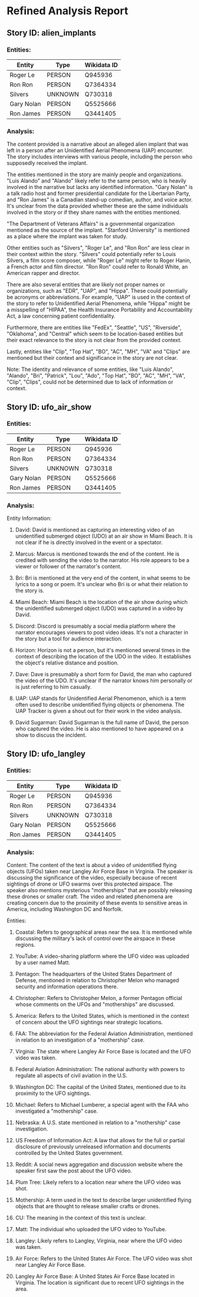 # Refined Analysis Report

## Story ID: alien_implants
### Entities:
| Entity | Type | Wikidata ID |
|--------|------|-------------|
| Roger Le | PERSON | Q945936 |
| Ron Ron | PERSON | Q7364334 |
| Silvers | UNKNOWN | Q730318 |
| Gary Nolan | PERSON | Q5525666 |
| Ron James | PERSON | Q3441405 |
### Analysis:
The content provided is a narrative about an alleged alien implant that was left in a person after an Unidentified Aerial Phenomena (UAP) encounter. The story includes interviews with various people, including the person who supposedly received the implant.

The entities mentioned in the story are mainly people and organizations. "Luis Alando" and "Alando" likely refer to the same person, who is heavily involved in the narrative but lacks any identified information. "Gary Nolan" is a talk radio host and former presidential candidate for the Libertarian Party, and "Ron James" is a Canadian stand-up comedian, author, and voice actor. It's unclear from the data provided whether these are the same individuals involved in the story or if they share names with the entities mentioned. 

"The Department of Veterans Affairs" is a governmental organization mentioned as the source of the implant. "Stanford University" is mentioned as a place where the implant was taken for study.

Other entities such as "Silvers", "Roger Le", and "Ron Ron" are less clear in their context within the story. "Silvers" could potentially refer to Louis Silvers, a film score composer, while "Roger Le" might refer to Roger Hanin, a French actor and film director. "Ron Ron" could refer to Ronald White, an American rapper and director. 

There are also several entities that are likely not proper names or organizations, such as "EDR", "UAP", and "Hippa". These could potentially be acronyms or abbreviations. For example, "UAP" is used in the context of the story to refer to Unidentified Aerial Phenomena, while "Hippa" might be a misspelling of "HIPAA", the Health Insurance Portability and Accountability Act, a law concerning patient confidentiality. 

Furthermore, there are entities like "FedEx", "Seattle", "US", "Riverside", "Oklahoma", and "Central" which seem to be location-based entities but their exact relevance to the story is not clear from the provided context. 

Lastly, entities like "Clip", "Top Hat", "BO", "AC", "MH", "VA" and "Clips" are mentioned but their context and significance in the story are not clear. 

Note: The identity and relevance of some entities, like "Luis Alando", "Alando", "Bri", "Patrick", "Lou", "Ado", "Top Hat", "BO", "AC", "MH", "VA", "Clip", "Clips", could not be determined due to lack of information or context.

## Story ID: ufo_air_show
### Entities:
| Entity | Type | Wikidata ID |
|--------|------|-------------|
| Roger Le | PERSON | Q945936 |
| Ron Ron | PERSON | Q7364334 |
| Silvers | UNKNOWN | Q730318 |
| Gary Nolan | PERSON | Q5525666 |
| Ron James | PERSON | Q3441405 |
### Analysis:
Entity Information:

1. David: David is mentioned as capturing an interesting video of an unidentified submerged object (UDO) at an air show in Miami Beach. It is not clear if he is directly involved in the event or a spectator.

2. Marcus: Marcus is mentioned towards the end of the content. He is credited with sending the video to the narrator. His role appears to be a viewer or follower of the narrator's content.

3. Bri: Bri is mentioned at the very end of the content, in what seems to be lyrics to a song or poem. It's unclear who Bri is or what their relation to the story is.

4. Miami Beach: Miami Beach is the location of the air show during which the unidentified submerged object (UDO) was captured in a video by David.

5. Discord: Discord is presumably a social media platform where the narrator encourages viewers to post video ideas. It's not a character in the story but a tool for audience interaction.

6. Horizon: Horizon is not a person, but it's mentioned several times in the context of describing the location of the UDO in the video. It establishes the object's relative distance and position.

7. Dave: Dave is presumably a short form for David, the man who captured the video of the UDO. It's unclear if the narrator knows him personally or is just referring to him casually.

8. UAP: UAP stands for Unidentified Aerial Phenomenon, which is a term often used to describe unidentified flying objects or phenomena. The UAP Tracker is given a shout out for their work in the video analysis.

9. David Sugarman: David Sugarman is the full name of David, the person who captured the video. He is also mentioned to have appeared on a show to discuss the incident.

## Story ID: ufo_langley
### Entities:
| Entity | Type | Wikidata ID |
|--------|------|-------------|
| Roger Le | PERSON | Q945936 |
| Ron Ron | PERSON | Q7364334 |
| Silvers | UNKNOWN | Q730318 |
| Gary Nolan | PERSON | Q5525666 |
| Ron James | PERSON | Q3441405 |
### Analysis:
Content: The content of the text is about a video of unidentified flying objects (UFOs) taken near Langley Air Force Base in Virginia. The speaker is discussing the significance of the video, especially because of recent sightings of drone or UFO swarms over this protected airspace. The speaker also mentions mysterious "motherships" that are possibly releasing these drones or smaller craft. The video and related phenomena are creating concern due to the proximity of these events to sensitive areas in America, including Washington DC and Norfolk. 

Entities:

1. Coastal: Refers to geographical areas near the sea. It is mentioned while discussing the military's lack of control over the airspace in these regions.

2. YouTube: A video-sharing platform where the UFO video was uploaded by a user named Matt.

3. Pentagon: The headquarters of the United States Department of Defense, mentioned in relation to Christopher Melon who managed security and information operations there.

4. Christopher: Refers to Christopher Melon, a former Pentagon official whose comments on the UFOs and "motherships" are discussed.

5. America: Refers to the United States, which is mentioned in the context of concern about the UFO sightings near strategic locations.

6. FAA: The abbreviation for the Federal Aviation Administration, mentioned in relation to an investigation of a "mothership" case.

7. Virginia: The state where Langley Air Force Base is located and the UFO video was taken.

8. Federal Aviation Administration: The national authority with powers to regulate all aspects of civil aviation in the U.S.

9. Washington DC: The capital of the United States, mentioned due to its proximity to the UFO sightings.

10. Michael: Refers to Michael Lumberer, a special agent with the FAA who investigated a "mothership" case.

11. Nebraska: A U.S. state mentioned in relation to a "mothership" case investigation.

12. US Freedom of Information Act: A law that allows for the full or partial disclosure of previously unreleased information and documents controlled by the United States government.

13. Reddit: A social news aggregation and discussion website where the speaker first saw the post about the UFO video.

14. Plum Tree: Likely refers to a location near where the UFO video was shot.

15. Mothership: A term used in the text to describe larger unidentified flying objects that are thought to release smaller crafts or drones.

16. CU: The meaning in the context of this text is unclear.

17. Matt: The individual who uploaded the UFO video to YouTube.

18. Langley: Likely refers to Langley, Virginia, near where the UFO video was taken.

19. Air Force: Refers to the United States Air Force. The UFO video was shot near Langley Air Force Base.

20. Langley Air Force Base: A United States Air Force Base located in Virginia. The location is significant due to recent UFO sightings in the area.
